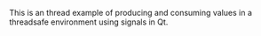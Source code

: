 This is an thread example of producing and consuming values in a threadsafe environment using signals in Qt.